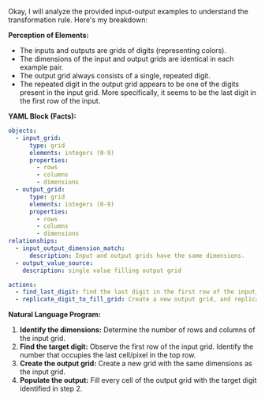 Okay, I will analyze the provided input-output examples to understand the transformation rule. Here's my breakdown:

**Perception of Elements:**

*   The inputs and outputs are grids of digits (representing colors).
*   The dimensions of the input and output grids are identical in each example pair.
*   The output grid always consists of a single, repeated digit.
*   The repeated digit in the output grid appears to be one of the digits present in the input grid. More specifically, it seems to be the last digit in the first row of the input.

**YAML Block (Facts):**


```yaml
objects:
  - input_grid:
      type: grid
      elements: integers (0-9)
      properties:
        - rows
        - columns
        - dimensions
  - output_grid:
      type: grid
      elements: integers (0-9)
      properties:
        - rows
        - columns
        - dimensions
relationships:
  - input_output_dimension_match:
      description: Input and output grids have the same dimensions.
  - output_value_source:
    description: single value filling output grid

actions:
  - find_last_digit: find the last digit in the first row of the input_grid.
  - replicate_digit_to_fill_grid: Create a new output grid, and replicate the selected number to the entire output grid

```


**Natural Language Program:**

1.  **Identify the dimensions:** Determine the number of rows and columns of the input grid.
2.  **Find the target digit:** Observe the first row of the input grid. Identify the number that occupies the last cell/pixel in the top row.
3.  **Create the output grid:** Create a new grid with the same dimensions as the input grid.
4.  **Populate the output:** Fill every cell of the output grid with the target digit identified in step 2.
